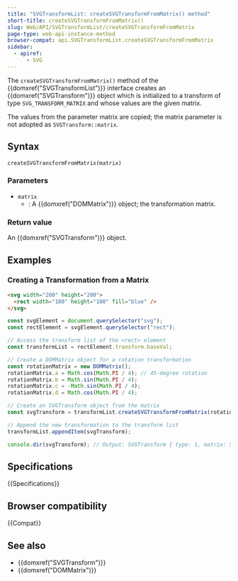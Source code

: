 ```yaml
---
title: "SVGTransformList: createSVGTransformFromMatrix() method"
short-title: createSVGTransformFromMatrix()
slug: Web/API/SVGTransformList/createSVGTransformFromMatrix
page-type: web-api-instance-method
browser-compat: api.SVGTransformList.createSVGTransformFromMatrix
sidebar:
  - apiref:
      - SVG
---
```


The `createSVGTransformFromMatrix()` method of the {{domxref("SVGTransformList")}} interface creates an {{domxref("SVGTransform")}} object which is initialized to a transform of type `SVG_TRANSFORM_MATRIX` and whose values are the given matrix.

The values from the parameter matrix are copied; the matrix parameter is not adopted as `SVGTransform::matrix`.

## Syntax

```js-nolint
createSVGTransformFromMatrix(matrix)
```

### Parameters

- `matrix`
  - : A {{domxref("DOMMatrix")}} object; the transformation matrix.

### Return value

An {{domxref("SVGTransform")}} object.

## Examples

### Creating a Transformation from a Matrix

```html
<svg width="200" height="200">
  <rect width="100" height="100" fill="blue" />
</svg>
```

```js
const svgElement = document.querySelector("svg");
const rectElement = svgElement.querySelector("rect");

// Access the transform list of the <rect> element
const transformList = rectElement.transform.baseVal;

// Create a DOMMatrix object for a rotation transformation
const rotationMatrix = new DOMMatrix();
rotationMatrix.a = Math.cos(Math.PI / 4); // 45-degree rotation
rotationMatrix.b = Math.sin(Math.PI / 4);
rotationMatrix.c = -Math.sin(Math.PI / 4);
rotationMatrix.d = Math.cos(Math.PI / 4);

// Create an SVGTransform object from the matrix
const svgTransform = transformList.createSVGTransformFromMatrix(rotationMatrix);

// Append the new transformation to the transform list
transformList.appendItem(svgTransform);

console.dir(svgTransform); // Output: SVGTransform { type: 1, matrix: SVGMatrix, angle: 0 }
```

## Specifications

{{Specifications}}

## Browser compatibility

{{Compat}}

## See also

- {{domxref("SVGTransform")}}
- {{domxref("DOMMatrix")}}
